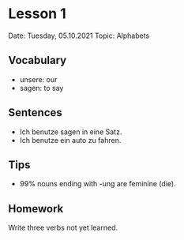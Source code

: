 # Lesson 1

Date: Tuesday, 05.10.2021
Topic: Alphabets

## Vocabulary

- unsere: our
- sagen: to say

## Sentences

- Ich benutze sagen in eine Satz.
- Ich benutze ein auto zu fahren.

## Tips

- 99% nouns ending with -ung are feminine (die).

## Homework

Write three verbs not yet learned.
